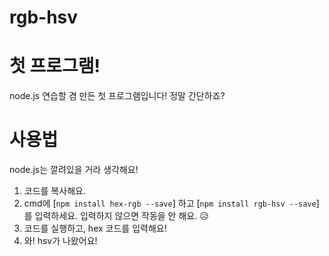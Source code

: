 # rgb-hsv

# 첫 프로그램!
node.js 연습할 겸 만든 첫 프로그램입니다!
정말 간단하죠?

# 사용법
node.js는 깔려있을 거라 생각해요!
1. 코드를 복사해요.
2. cmd에 [``npm install hex-rgb --save``] 하고 [``npm install rgb-hsv --save``] 를 입력하세요. 입력하지 않으면 작동을 안 해요. 😥
3. 코드를 실행하고, hex 코드를 입력해요!
4. 와! hsv가 나왔어요!
